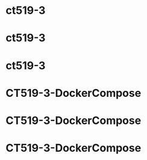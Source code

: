 # ct519-3
# ct519-3
# ct519-3
# CT519-3-DockerCompose
# CT519-3-DockerCompose
# CT519-3-DockerCompose
